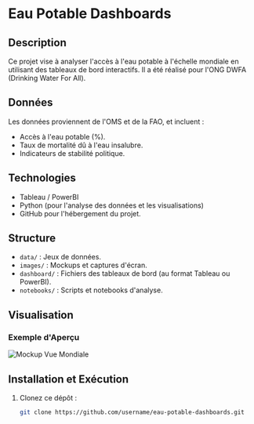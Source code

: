 # Eau Potable Dashboards

## Description
Ce projet vise à analyser l'accès à l'eau potable à l'échelle mondiale en utilisant des tableaux de bord interactifs. Il a été réalisé pour l'ONG DWFA (Drinking Water For All).

## Données
Les données proviennent de l'OMS et de la FAO, et incluent :
- Accès à l'eau potable (%).
- Taux de mortalité dû à l'eau insalubre.
- Indicateurs de stabilité politique.

## Technologies
- Tableau / PowerBI
- Python (pour l'analyse des données et les visualisations)
- GitHub pour l'hébergement du projet.

## Structure
- `data/` : Jeux de données.
- `images/` : Mockups et captures d'écran.
- `dashboard/` : Fichiers des tableaux de bord (au format Tableau ou PowerBI).
- `notebooks/` : Scripts et notebooks d'analyse.

## Visualisation

### Exemple d'Aperçu
![Mockup Vue Mondiale](images/mockup_global.png)

## Installation et Exécution
1. Clonez ce dépôt :
   ```bash
   git clone https://github.com/username/eau-potable-dashboards.git
